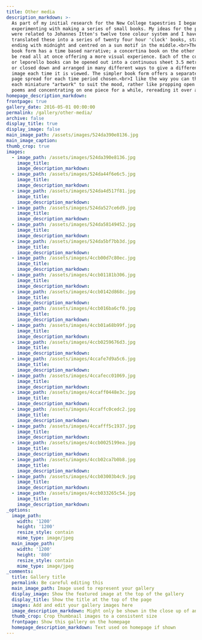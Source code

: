 ```yaml
---
title: Other media
description_markdown: >-
  As part of my initial research for the New College tapestries I began
  experimenting with making a series of small books. My ideas for the project
  were related to Johannes Itten's twelve tone colour system and I have
  translated these into a series of twenty four hour 'clock' books, starting and
  ending with midnight and centred on a sun motif in the middle.<br>The classic
  book form has a time based narrative; a concertina book on the other hand can
  be read all at once offering a more visual experience. Each of the concertina
  or leporello books can be opened out into a continuous sheet 3.5 metres long
  or closed down and arranged in many different ways to give a different visual
  image each time it is viewed. The simpler book form offers a separate double
  page spread for each time period chosen.<br>I like the way you can thus change
  each miniature "artwork" to suit the mood, rather like propping open a book of
  poems and concentrating on one piece for a while, rereading it over and over.
homepage_description_markdown:
frontpage: true
gallery_date: 2016-05-01 00:00:00
permalink: /gallery/other-media/
archive: false
display_title: true
display_image: false
main_image_path: /assets/images/524da390e8136.jpg
main_image_caption:
thumb_crop: true
images:
  - image_path: /assets/images/524da390e8136.jpg
    image_title:
    image_description_markdown:
  - image_path: /assets/images/524da44f6e6c5.jpg
    image_title:
    image_description_markdown:
  - image_path: /assets/images/524da4d517f81.jpg
    image_title:
    image_description_markdown:
  - image_path: /assets/images/524da527ce6d9.jpg
    image_title:
    image_description_markdown:
  - image_path: /assets/images/524da58149452.jpg
    image_title:
    image_description_markdown:
  - image_path: /assets/images/524da5bf7bb3d.jpg
    image_title:
    image_description_markdown:
  - image_path: /assets/images/4ccb00d7c80ec.jpg
    image_title:
    image_description_markdown:
  - image_path: /assets/images/4ccb01181b306.jpg
    image_title:
    image_description_markdown:
  - image_path: /assets/images/4ccb0142d868c.jpg
    image_title:
    image_description_markdown:
  - image_path: /assets/images/4ccb016ba6cf0.jpg
    image_title:
    image_description_markdown:
  - image_path: /assets/images/4ccb01a68b99f.jpg
    image_title:
    image_description_markdown:
  - image_path: /assets/images/4ccb0259676d3.jpg
    image_title:
    image_description_markdown:
  - image_path: /assets/images/4ccafe7d9a5c6.jpg
    image_title:
    image_description_markdown:
  - image_path: /assets/images/4ccafecc01069.jpg
    image_title:
    image_description_markdown:
  - image_path: /assets/images/4ccaff0448e3c.jpg
    image_title:
    image_description_markdown:
  - image_path: /assets/images/4ccaffc0cedc2.jpg
    image_title:
    image_description_markdown:
  - image_path: /assets/images/4ccafff5c1937.jpg
    image_title:
    image_description_markdown:
  - image_path: /assets/images/4ccb0025199ea.jpg
    image_title:
    image_description_markdown:
  - image_path: /assets/images/4ccb02ca7b0b8.jpg
    image_title:
    image_description_markdown:
  - image_path: /assets/images/4ccb03003b4c9.jpg
    image_title:
    image_description_markdown:
  - image_path: /assets/images/4ccb033265c54.jpg
    image_title:
    image_description_markdown:
_options:
  image_path:
    width: '1200'
    height: '1200'
    resize_style: contain
    mime_type: image/jpeg
  main_image_path:
    width: '1200'
    height: '800'
    resize_style: contain
    mime_type: image/jpeg
_comments:
  title: Gallery title
  permalink: Be careful editing this
  main_image_path: Image used to represent your gallery
  display_image: Show the featured image at the top of the gallery
  display_title: Show the title at the top of the page
  images: Add and edit your gallery images here
  image_description_markdown: Might only be shown in the close up of an image
  thumb_crop: Crop thumbnail images to a consistent size
  frontpage: Show this gallery on the homepage
  homepage_description_markdown: Text used on homepage if shown
---
```


